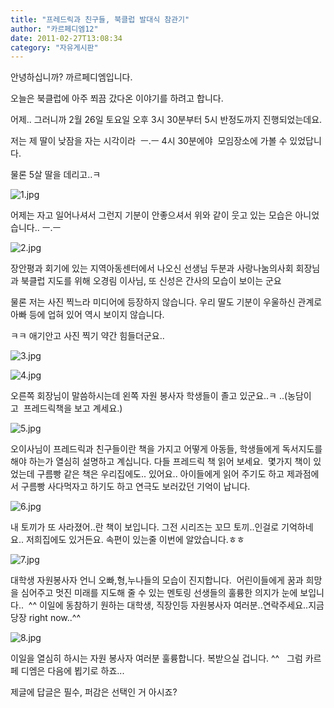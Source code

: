 ```yaml
---
title: "프레드릭과 친구들, 북클럽 발대식 참관기"
author: "카르페디엠12"
date: 2011-02-27T13:08:34
category: "자유게시판"
---
```


안녕하십니까? 까르페디엠입니다.

오늘은 북클럽에 아주 쬐끔 갔다온 이야기를 하려고 합니다.

어제.. 그러니까 2월 26일 토요일 오후 3시 30분부터 5시 반정도까지 진행되었는데요.

저는 제 딸이 낮잠을 자는 시각이라  ㅡ.ㅡ 4시 30분에야  모임장소에 가볼 수 있었답니다.

물론 5살 딸을 데리고..ㅋ

![1.jpg](/files/attach/images/2928/082/003/b8097f8663e909db79080713ebe099ba)

어제는 자고 일어나셔서 그런지 기분이 안좋으셔서 위와 같이 웃고 있는 모습은 아니었습니다.. ㅡ.ㅡ

![2.jpg](/files/attach/images/2928/082/003/696e34609958681763cbedd53bffdbd6)

장안평과 회기에 있는 지역아동센터에서 나오신 선생님 두분과 사랑나눔의사회 회장님과 북클럽 지도를 위해 오경림 이사님, 또 신성은 간사의 모습이 보이는 군요

물론 저는 사진 찍느라 미디어에 등장하지 않습니다. 우리 딸도 기분이 우울하신 관계로 아빠 등에 업혀 있어 역시 보이지 않습니다.

ㅋㅋ 애기안고 사진 찍기 약간 힘들더군요..

![3.jpg](/files/attach/images/2928/082/003/9932b410d8f33f3d657fb7808b6418fc)

![4.jpg](/files/attach/images/2928/082/003/696c08b90654ca81f53d9d90137e04cc)

오른쪽 회장님이 말씀하시는데 왼쪽 자원 봉사자 학생들이 졸고 있군요..ㅋ ..(농담이고  프레드릭책을 보고 계세요.)

![5.jpg](/files/attach/images/2928/082/003/e81e71e619cd1ba60cbea60cacf56135)

오이사님이 프레드릭과 친구들이란 책을 가지고 어떻게 아동들, 학생들에게 독서지도를 해야 하는가 열심히 설명하고 계십니다. 다들 프레드릭 책 읽어 보세요.  몇가지 책이 있었는데 구름빵 같은 책은 우리집에도.. 있어요.. 아이들에게 읽어 주기도 하고 제과점에서 구름빵 사다먹자고 하기도 하고 연극도 보러갔던 기억이 납니다.

![6.jpg](/files/attach/images/2928/082/003/e5da4753ed0e295b520c6ff28014add8)

내 토끼가 또 사라졌어..란 책이 보입니다. 그전 시리즈는 꼬므 토끼..인걸로 기억하네요.. 저희집에도 있거든요. 속편이 있는줄 이번에 알았습니다.ㅎㅎ

![7.jpg](/files/attach/images/2928/082/003/b604d5064550feb50e560773a5e0a859)

대학생 자원봉사자 언니 오빠,형,누나들의 모습이 진지합니다.  어린이들에게 꿈과 희망을 심어주고 멋진 미래를 지도해 줄 수 있는 멘토링 선생들의 훌륭한 의지가 눈에 보입니다..  ^^ 이일에 동참하기 원하는 대학생, 직장인등 자원봉사자 여러분..연락주세요..지금당장 right now..^^

![8.jpg](/files/attach/images/2928/082/003/c461355bc805ec4480c2f224bbe2dc60)

이일을 열심히 하시는 자원 봉사자 여러분 훌륭합니다. 복받으실 겁니다. ^^   그럼 카르페 디엠은 다음에 뵙기로 하죠...

제글에 답글은 필수, 퍼감은 선택인 거 아시죠?
